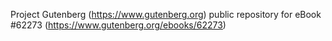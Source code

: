 Project Gutenberg (https://www.gutenberg.org) public repository for eBook #62273 (https://www.gutenberg.org/ebooks/62273)
